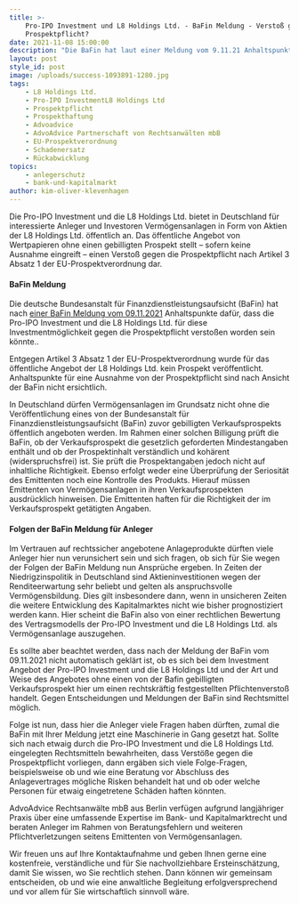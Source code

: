 ```yaml
---
title: >-
    Pro-IPO Investment und L8 Holdings Ltd. - BaFin Meldung - Verstoß gegen
    Prospektpflicht?
date: 2021-11-08 15:00:00
description: "Die BaFin hat laut einer Meldung vom 9.11.21 Anhaltspunkte dafür, dass ein Verstoß gegen die Prospektpflicht vorliegen könnte. Die \_Pro-IPO Investment und die L8 Holdings Ltd. bietet in Deutschland für interessierte Anleger und Investoren Vermögensanlagen in Form von Aktien der L8 Holdings Ltd. öffentlich an."
layout: post
style_id: post
image: /uploads/success-1093891-1280.jpg
tags:
    - L8 Holdings Ltd.
    - Pro-IPO InvestmentL8 Holdings Ltd
    - Prospektpflicht
    - Prospekthaftung
    - Advoadvice
    - AdvoAdvice Partnerschaft von Rechtsanwälten mbB
    - EU-Prospektverordnung
    - Schadenersatz
    - Rückabwicklung
topics:
    - anlegerschutz
    - bank-und-kapitalmarkt
author: kim-oliver-klevenhagen
---
```

Die Pro-IPO Investment und die L8 Holdings Ltd. bietet in Deutschland für interessierte Anleger und Investoren Vermögensanlagen in Form von Aktien der L8 Holdings Ltd. öffentlich an. Das öffentliche Angebot von Wertpapieren ohne einen gebilligten Prospekt stellt – sofern keine Ausnahme eingreift – einen Versto&szlig; gegen die Prospektpflicht nach Artikel 3 Absatz 1 der EU-Prospektverordnung dar.

#### BaFin Meldung

Die deutsche Bundesanstalt für Finanzdienstleistungsaufsicht (BaFin) hat nach [einer BaFin Meldung vom 09.11.2021](https://www.bafin.de/SharedDocs/Veroeffentlichungen/DE/Verbrauchermitteilung/weitere/2021/meldung_211109_L8_Holdings_und_Pro-IPO_Investment.html) Anhaltspunkte dafür, dass die Pro-IPO Investment und die L8 Holdings Ltd. für diese Investmentmöglichkeit gegen die Prospektpflicht versto&szlig;en worden sein könnte..

Entgegen Artikel 3 Absatz 1 der EU-Prospektverordnung wurde für das öffentliche Angebot der L8 Holdings Ltd. kein Prospekt veröffentlicht. Anhaltspunkte für eine Ausnahme von der Prospektpflicht sind nach Ansicht der BaFin nicht ersichtlich.

In Deutschland dürfen Vermögensanlagen im Grundsatz nicht ohne die Veröffentlichung eines von der Bundesanstalt für Finanzdienstleistungsaufsicht (BaFin) zuvor gebilligten Verkaufsprospekts öffentlich angeboten werden. Im Rahmen einer solchen Billigung prüft die BaFin, ob der Verkaufsprospekt die gesetzlich geforderten Mindestangaben enthält und ob der Prospektinhalt verständlich und kohärent (widerspruchsfrei) ist. Sie prüft die Prospektangaben jedoch nicht auf inhaltliche Richtigkeit. Ebenso erfolgt weder eine Überprüfung der Seriosität des Emittenten noch eine Kontrolle des Produkts. Hierauf müssen Emittenten von Vermögensanlagen in ihren Verkaufsprospekten ausdrücklich hinweisen. Die Emittenten haften für die Richtigkeit der im Verkaufsprospekt getätigten Angaben.

#### Folgen der BaFin Meldung für Anleger

Im Vertrauen auf rechtssicher angebotene Anlageprodukte dürften viele Anleger hier nun verunsichert sein und sich fragen, ob sich für Sie wegen der Folgen der BaFin Meldung nun Ansprüche ergeben. In Zeiten der Niedrigzinspolitik in Deutschland sind Aktieninvestitionen wegen der Renditeerwartung sehr beliebt und gelten als anspruchsvolle Vermögensbildung. Dies gilt insbesondere dann, wenn in unsicheren Zeiten die weitere Entwicklung des Kapitalmarktes nicht wie bisher prognostiziert werden kann. Hier scheint die BaFin also von einer rechtlichen Bewertung des Vertragsmodells der Pro-IPO Investment und die L8 Holdings Ltd. als Vermögensanlage auszugehen.

Es sollte aber beachtet werden, dass nach der Meldung der BaFin vom 09.11.2021 nicht automatisch geklärt ist, ob es sich bei dem Investment Angebot der Pro-IPO Investment und die L8 Holdings Ltd und der Art und Weise des Angebotes ohne einen von der Bafin gebilligten Verkaufsprospekt hier um einen rechtskräftig festgestellten Pflichtenversto&szlig; handelt. Gegen Entscheidungen und Meldungen der BaFin sind Rechtsmittel möglich.

Folge ist nun, dass hier die Anleger viele Fragen haben dürften, zumal die BaFin mit Ihrer Meldung jetzt eine Maschinerie in Gang gesetzt hat. Sollte sich nach etwaig durch die Pro-IPO Investment und die L8 Holdings Ltd. eingelegten Rechtsmitteln bewahrheiten, dass Verstö&szlig;e gegen die Prospektpflicht vorliegen, dann ergäben sich viele Folge-Fragen, beispielsweise ob und wie eine Beratung vor Abschluss des Anlagevertrages mögliche Risken behandelt hat und ob oder welche Personen für etwaig eingetretene Schäden haften könnten.

AdvoAdvice Rechtsanwälte mbB aus Berlin verfügen aufgrund langjähriger Praxis über eine umfassende Expertise im Bank- und Kapitalmarktrecht und beraten Anleger im Rahmen von Beratungsfehlern und weiteren Pflichtverletzungen seitens Emittenten von Vermögensanlagen.

Wir freuen uns auf Ihre Kontaktaufnahme und geben Ihnen gerne eine kostenfreie, verständliche und für Sie nachvollziehbare Ersteinschätzung, damit Sie wissen, wo Sie rechtlich stehen. Dann können wir gemeinsam entscheiden, ob und wie eine anwaltliche Begleitung erfolgversprechend und vor allem für Sie wirtschaftlich sinnvoll wäre.
